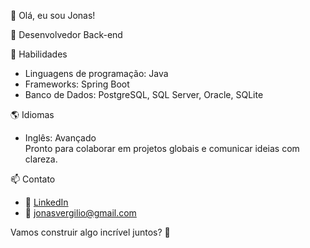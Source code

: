 👋 Olá, eu sou Jonas!

🎯 Desenvolvedor Back-end

🚀 Habilidades
- Linguagens de programação: Java
- Frameworks: Spring Boot
- Banco de Dados: PostgreSQL, SQL Server, Oracle, SQLite

🌎 Idiomas
- Inglês: Avançado  
Pronto para colaborar em projetos globais e comunicar ideias com clareza.

📫 Contato
- 💼 [LinkedIn](https://www.linkedin.com/in/jonasvergilio/)  
- 📧 [jonasvergilio@gmail.com](mailto:jonasvergilio@gmail.com)

Vamos construir algo incrível juntos? 🚀

